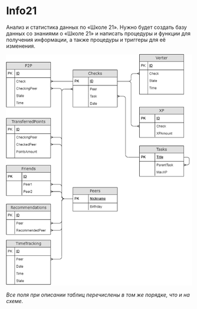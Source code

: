 # Info21

Анализ и статистика данных по «Школе 21».
Нужно будет создать базу данных со знаниями о «Школе 21» и написать процедуры и функции для получения информации, а также процедуры и триггеры для её изменения.

![SQL2](/img/SQL2.png)

*Все поля при описании таблиц перечислены в том же порядке, что и на схеме.*


